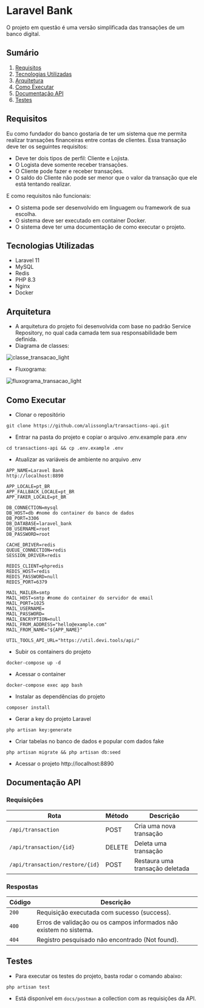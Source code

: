 # Laravel Bank

O projeto em questão é uma versão simplificada das transações de um banco digital.

## Sumário

1. [Requisitos](#requisitos)
2. [Tecnologias Utilizadas](#tecnologias-utilizadas)
3. [Arquitetura](#arquitetura)
4. [Como Executar](#como-executar)
5. [Documentação API](#documentação-api)
6. [Testes](#testes)


## Requisitos

Eu como fundador do banco gostaria de ter um sistema que me permita realizar transações financeiras entre contas de clientes.
Essa transação deve ter os seguintes requisitos:
- Deve ter dois tipos de perfil: Cliente e Lojista.
- O Logista deve somente receber transações.
- O Cliente pode fazer e receber transações.
- O saldo do Cliente não pode ser menor que o valor da transação que ele está tentando realizar.

E como requisitos não funcionais:
- O sistema pode ser desenvolvido em linguagem ou framework de sua escolha.
- O sistema deve ser executado em container Docker.
- O sistema deve ter uma documentação de como executar o projeto.

## Tecnologias Utilizadas

- Laravel 11
- MySQL
- Redis
- PHP 8.3
- Nginx
- Docker

## Arquitetura

 - A arquitetura do projeto foi desenvolvida com base no padrão Service Repository, no qual cada camada tem sua responsabilidade bem definida.
 - Diagrama de classes:
   
![classe_transacao_light](https://github.com/alissongla/transactions-api/assets/39539326/0aa7419b-e3a4-4cef-acab-10b9069dd2a2)

 - Fluxograma:
   
![fluxograma_transacao_light](https://github.com/alissongla/transactions-api/assets/39539326/96971c4a-9be9-42c5-8fda-32b5320f157d)



## Como Executar

- Clonar o repositório

```
git clone https://github.com/alissongla/transactions-api.git
```
- Entrar na pasta do projeto e copiar o arquivo .env.example para .env
```
cd transactions-api && cp .env.example .env
```

- Atualizar as variáveis de ambiente no arquivo .env

``` 
APP_NAME=Laravel Bank
http://localhost:8890

APP_LOCALE=pt_BR
APP_FALLBACK_LOCALE=pt_BR
APP_FAKER_LOCALE=pt_BR

DB_CONNECTION=mysql
DB_HOST=db #nome do container do banco de dados
DB_PORT=3306
DB_DATABASE=laravel_bank
DB_USERNAME=root
DB_PASSWORD=root

CACHE_DRIVER=redis
QUEUE_CONNECTION=redis
SESSION_DRIVER=redis

REDIS_CLIENT=phpredis
REDIS_HOST=redis
REDIS_PASSWORD=null
REDIS_PORT=6379

MAIL_MAILER=smtp
MAIL_HOST=smtp #nome do container do servidor de email
MAIL_PORT=1025
MAIL_USERNAME=
MAIL_PASSWORD=
MAIL_ENCRYPTION=null
MAIL_FROM_ADDRESS="hello@example.com"
MAIL_FROM_NAME="${APP_NAME}"

UTIL_TOOLS_API_URL="https://util.devi.tools/api/"
```

- Subir os containers do projeto

```
docker-compose up -d
```

- Acessar o container

```
docker-compose exec app bash
```

- Instalar as dependências do projeto

```
composer install
```

- Gerar a key do projeto Laravel

```
php artisan key:generate
```

- Criar tabelas no banco de dados e popular com dados fake

```
php artisan migrate && php artisan db:seed
```

- Acessar o projeto http://localhost:8890

## Documentação API

### Requisições

| Rota                    | Método |Descrição
|-------------------------|--------|---
| `/api/transaction`      | POST   | Cria uma nova transação
| `/api/transaction/{id}` | DELETE | Deleta uma transação
| `/api/transaction/restore/{id}`                 | POST   | Restaura uma transação deletada

### Respostas

| Código | Descrição
|---|---
| `200` | Requisição executada com sucesso (success).
| `400` | Erros de validação ou os campos informados não existem no sistema.
| `404` | Registro pesquisado não encontrado (Not found).

## Testes
 - Para executar os testes do projeto, basta rodar o comando abaixo:

```
php artisan test
```
 - Está disponível em `docs/postman` a collection com as requisições da API.
